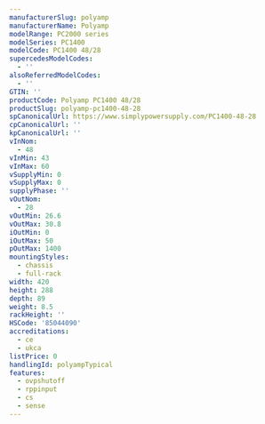 ```yaml
---
manufacturerSlug: polyamp
manufacturerName: Polyamp
modelRange: PC2000 series
modelSeries: PC1400
modelCode: PC1400 48/28
supercedesModelCodes:
  - ''
alsoReferredModelCodes:
  - ''
GTIN: ''
productCode: Polyamp PC1400 48/28
productSlug: polyamp-pc1400-48-28
spCanonicalUrl: https://www.simplypowersupply.com/PC1400-48-28
cpCanonicalUrl: ''
kpCanonicalUrl: ''
vInNom:
  - 48
vInMin: 43
vInMax: 60
vSupplyMin: 0
vSupplyMax: 0
supplyPhase: ''
vOutNom:
  - 28
vOutMin: 26.6
vOutMax: 30.8
iOutMin: 0
iOutMax: 50
pOutMax: 1400
mountingStyles:
  - chassis
  - full-rack
width: 420
height: 288
depth: 89
weight: 8.5
rackHeight: ''
HSCode: '85044090'
accreditations:
  - ce
  - ukca
listPrice: 0
handlingId: polyampTypical
features:
  - ovpshutoff
  - rppinput
  - cs
  - sense
---
```

